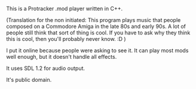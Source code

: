 This is a Protracker .mod player written in C++.

(Translation for the non initiated: This program plays music that people composed on a Commodore Amiga in the late 80s and early 90s. A lot of people still think that sort of thing is cool. If you have to ask why they think this is cool, then you'll probably never know. :D )

I put it online because people were asking to see it. It can play most mods well enough, but it doesn't handle all effects.

It uses SDL 1.2 for audio output.

It's public domain.
